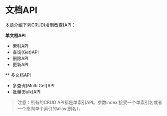 # 文档API

本章介绍下列CRUD(增删改查)API：

**单文档API**

* 索引API
* 查询(Get)API
* 删除API
* 更新API

** 多文档API

* 多查询(Multi Get)API
* 批量(Bulk)API

> 注意：所有的CRUD API都是单索引API。参数index 接受一个单索引名或者一个指向单个索引的alias(别名）。